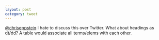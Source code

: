 ```yaml
---
layout: post
category: tweet
---
```

[@chriseppstein](http://twitter.com/chriseppstein) I hate to discuss this over Twitter. What about headings as dt/dd? A table would associate all terms/elems with each other.
